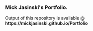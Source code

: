 <h3>Mick Jasinski's Portfolio.</h3>
Output of this repository is available @ <strong>https://mickjasinski.github.io/Portfolio</strong>
